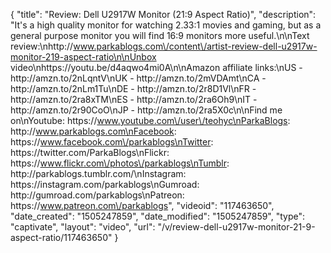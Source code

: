 {
    "title": "Review: Dell U2917W Monitor (21:9 Aspect Ratio)",
    "description": "It's a high quality monitor for watching 2.33:1 movies and gaming, but as a general purpose monitor you will find 16:9 monitors more useful.\n\nText review:\nhttp:\/\/www.parkablogs.com\/content\/artist-review-dell-u2917w-monitor-219-aspect-ratio\n\nUnbox video\nhttps:\/\/youtu.be\/d4aqwo4mi0A\n\nAmazon affiliate links:\nUS - http:\/\/amzn.to\/2nLqntV\nUK - http:\/\/amzn.to\/2mVDAmt\nCA - http:\/\/amzn.to\/2nLm1Tu\nDE - http:\/\/amzn.to\/2r8D1Vl\nFR - http:\/\/amzn.to\/2ra8xTM\nES - http:\/\/amzn.to\/2ra6Oh9\nIT - http:\/\/amzn.to\/2r90CoO\nJP - http:\/\/amzn.to\/2ra5X0c\n\nFind me on\nYoutube: https:\/\/www.youtube.com\/user\/teohyc\nParkaBlogs: http:\/\/www.parkablogs.com\nFacebook: https:\/\/www.facebook.com\/parkablogs\nTwitter: https:\/\/twitter.com\/ParkaBlogs\nFlickr: https:\/\/www.flickr.com\/photos\/parkablogs\nTumblr: http:\/\/parkablogs.tumblr.com\/\nInstagram: https:\/\/instagram.com\/parkablogs\nGumroad: http:\/\/gumroad.com\/parkablogs\nPatreon: https:\/\/www.patreon.com\/parkablogs",
    "videoid": "117463650",
    "date_created": "1505247859",
    "date_modified": "1505247859",
    "type": "captivate",
    "layout": "video",
    "url": "\/v\/review-dell-u2917w-monitor-21-9-aspect-ratio\/117463650"
}